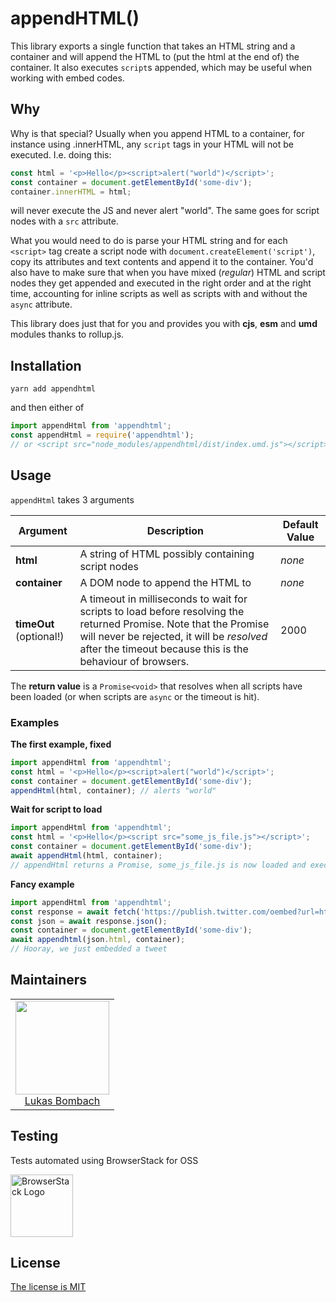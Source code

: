 # appendHTML()

This library exports a single function that takes an HTML string and a container and will append the HTML to 
(put the html at the end of) the container. It also executes `script`s appended, which may be useful when
working with embed codes.

## Why

Why is that special? Usually when you append HTML to a container, for instance using .innerHTML, any `script`
tags in your HTML will not be executed. I.e. doing this:

```js
const html = '<p>Hello</p><script>alert("world")</script>'; 
const container = document.getElementById('some-div');
container.innerHTML = html;
```

will never execute the JS and never alert "world". The same goes for script nodes with a `src` attribute.

What you would need to do is parse your HTML string and for each `<script>` tag create a script node with 
`document.createElement('script')`, copy its attributes and text contents and append it to the container.
You'd also have to make sure that when you have mixed (_regular_) HTML and script nodes they get appended
and executed in the right order and at the right time, accounting for inline scripts as well as scripts
with and without the `async` attribute.

This library does just that for you and provides you with **cjs**, **esm** and **umd** modules thanks to
rollup.js.

## Installation

```
yarn add appendhtml
```

and then either of

```js
import appendHtml from 'appendhtml';
const appendHtml = require('appendhtml');
// or <script src="node_modules/appendhtml/dist/index.umd.js"></script> which gives you a global function appendHtml
```

## Usage

`appendHtml` takes 3 arguments

| Argument | Description | Default Value |
| -------- | ----------- | ------------- |
| **html** | A string of HTML possibly containing script nodes | _none_ |
| **container** | A DOM node to append the HTML to | _none_ |
| **timeOut** (optional!) | A timeout in milliseconds to wait for scripts to load before resolving the returned Promise. Note that the Promise will never be rejected, it will be _resolved_ after the timeout because this is the behaviour of browsers. | 2000 |


The **return value** is a `Promise<void>` that resolves when all scripts have been loaded (or when scripts are `async` or the timeout is hit).

### Examples

**The first example, fixed**
```js
import appendHtml from 'appendhtml';
const html = '<p>Hello</p><script>alert("world")</script>'; 
const container = document.getElementById('some-div');
appendHtml(html, container); // alerts "world"
```

**Wait for script to load**
```js
import appendHtml from 'appendhtml';
const html = '<p>Hello</p><script src="some_js_file.js"></script>'; 
const container = document.getElementById('some-div');
await appendHtml(html, container);
// appendHtml returns a Promise, some_js_file.js is now loaded and executed (note the await)
```

**Fancy example**
```js
import appendHtml from 'appendhtml';
const response = await fetch('https://publish.twitter.com/oembed?url=https://twitter.com/luke_schmuke/status/766775290404233217');
const json = await response.json();
const container = document.getElementById('some-div');
await appendhtml(json.html, container);
// Hooray, we just embedded a tweet
```

## Maintainers

<table>
  <tbody>
    <tr>
      <td align="center">
        <a href="https://github.com/LukasBombach">
          <img width="150" height="150" src="https://github.com/LukasBombach.png?v=3&s=150">
          </br>
          Lukas Bombach
        </a>
      </td>
    </tr>
  <tbody>
</table>

## Testing

Tests automated using BrowserStack for OSS

<a href="http://browserstack.com/"> <img alt="BrowserStack Logo" height="100" src="https://p3.zdusercontent.com/attachment/1015988/JpXQsuf14xzgbKVXbbSsBP2Va?token=eyJhbGciOiJkaXIiLCJlbmMiOiJBMTI4Q0JDLUhTMjU2In0..7I-YyrXJ5QjMDwJ698wapw.nsNgEo0pIK-a5tpDYlI7lh0cqfj13I5BiPH2A4TmTvDGyzSirDNSewWDmQmcY6RNBvvVSzOzfwgrpyqsCjkcwlpIRhNFansMxoJxNDkewpkEYcDIEDtvpvhbF1RC8wJ9YZ-GR33c1mVTxNG3XLINJgIE0504MU_4KhKwdo400cVQZqtLE5rl6a_8rb_nDM6RNu0zCWKF3YY73Q4SXsTfCe6zLPjcJHy6zRyzTQl5jRNu3ruZPewtdsALf04ftglLFvGH66Qms9z0kBhh_O1kTw.OgyEM4qBKehtTMRqu9cdBA" /></a>

## License

[The license is MIT](https://github.com/WeltN24/appendHtml/blob/master/LICENSE)
